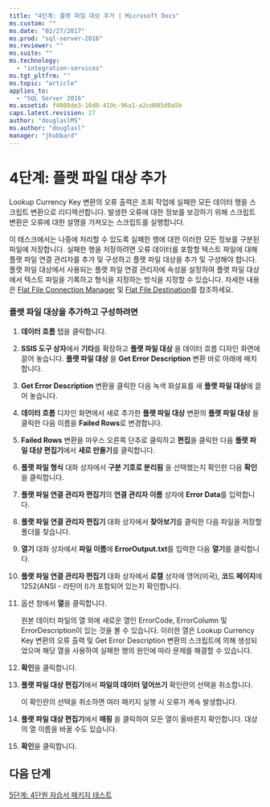 ```yaml
---
title: "4단계: 플랫 파일 대상 추가 | Microsoft Docs"
ms.custom: ""
ms.date: "02/27/2017"
ms.prod: "sql-server-2016"
ms.reviewer: ""
ms.suite: ""
ms.technology: 
  - "integration-services"
ms.tgt_pltfrm: ""
ms.topic: "article"
applies_to: 
  - "SQL Server 2016"
ms.assetid: f4088de3-16d8-419c-96a1-a2cd005d0a5b
caps.latest.revision: 27
author: "douglaslMS"
ms.author: "douglasl"
manager: "jhubbard"
---
```

# 4단계: 플랫 파일 대상 추가
Lookup Currency Key 변환의 오류 출력은 조회 작업에 실패한 모든 데이터 행을 스크립트 변환으로 리디렉션합니다. 발생한 오류에 대한 정보를 보강하기 위해 스크립트 변환은 오류에 대한 설명을 가져오는 스크립트를 실행합니다.  
  
이 태스크에서는 나중에 처리할 수 있도록 실패한 행에 대한 이러한 모든 정보를 구분된 파일에 저장합니다. 실패한 행을 저장하려면 오류 데이터를 포함할 텍스트 파일에 대해 플랫 파일 연결 관리자를 추가 및 구성하고 플랫 파일 대상을 추가 및 구성해야 합니다. 플랫 파일 대상에서 사용되는 플랫 파일 연결 관리자에 속성을 설정하여 플랫 파일 대상에서 텍스트 파일을 기록하고 형식을 지정하는 방식을 지정할 수 있습니다. 자세한 내용은 [Flat File Connection Manager](../integration-services/connection-manager/flat-file-connection-manager.md) 및 [Flat File Destination](../integration-services/data-flow/flat-file-destination.md)를 참조하세요.  
  
### 플랫 파일 대상을 추가하고 구성하려면  
  
1.  **데이터 흐름** 탭을 클릭합니다.  
  
2.  **SSIS 도구 상자**에서 **기타**를 확장하고 **플랫 파일 대상** 을 데이터 흐름 디자인 화면에 끌어 놓습니다. **플랫 파일 대상** 을 **Get Error Description** 변환 바로 아래에 배치합니다.  
  
3.  **Get Error Description** 변환을 클릭한 다음 녹색 화살표를 새 **플랫 파일 대상**에 끌어 놓습니다.  
  
4.  **데이터 흐름** 디자인 화면에서 새로 추가한 **플랫 파일 대상** 변환의 **플랫 파일 대상** 을 클릭한 다음 이름을 **Failed Rows**로 변경합니다.  
  
5.  **Failed Rows** 변환을 마우스 오른쪽 단추로 클릭하고 **편집**을 클릭한 다음 **플랫 파일 대상 편집기**에서 **새로 만들기**를 클릭합니다.  
  
6.  **플랫 파일 형식** 대화 상자에서 **구분 기호로 분리됨** 을 선택했는지 확인한 다음 **확인**을 클릭합니다.  
  
7.  **플랫 파일 연결 관리자 편집기**의 **연결 관리자 이름** 상자에 **Error Data**를 입력합니다.  
  
8.  **플랫 파일 연결 관리자 편집기** 대화 상자에서 **찾아보기**를 클릭한 다음 파일을 저장할 폴더를 찾습니다.  
  
9. **열기** 대화 상자에서 **파일 이름**에 **ErrorOutput.txt**를 입력한 다음 **열기**를 클릭합니다.  
  
10. **플랫 파일 연결 관리자 편집기** 대화 상자에서 **로캘** 상자에 영어(미국), **코드 페이지**에 1252(ANSI - 라틴어 I)가 포함되어 있는지 확인합니다.  
  
11. 옵션 창에서 **열**을 클릭합니다.  
  
    원본 데이터 파일의 열 외에 새로운 열인 ErrorCode, ErrorColumn 및 ErrorDescription이 있는 것을 볼 수 있습니다. 이러한 열은 Lookup Currency Key 변환의 오류 출력 및 Get Error Description 변환의 스크립트에 의해 생성되었으며 해당 열을 사용하여 실패한 행의 원인에 따라 문제를 해결할 수 있습니다.  
  
12. **확인**을 클릭합니다.  
  
13. **플랫 파일 대상 편집기**에서 **파일의 데이터 덮어쓰기** 확인란의 선택을 취소합니다.  
  
    이 확인란의 선택을 취소하면 여러 패키지 실행 시 오류가 계속 발생합니다.  
  
14. **플랫 파일 대상 편집기**에서 **매핑** 을 클릭하여 모든 열이 올바른지 확인합니다. 대상의 열 이름을 바꿀 수도 있습니다.  
  
15. **확인**을 클릭합니다.  
  
## 다음 단계  
[5단계: 4단원 자습서 패키지 테스트](../integration-services/step-5-testing-the-lesson-4-tutorial-package.md)  
  
  
  

